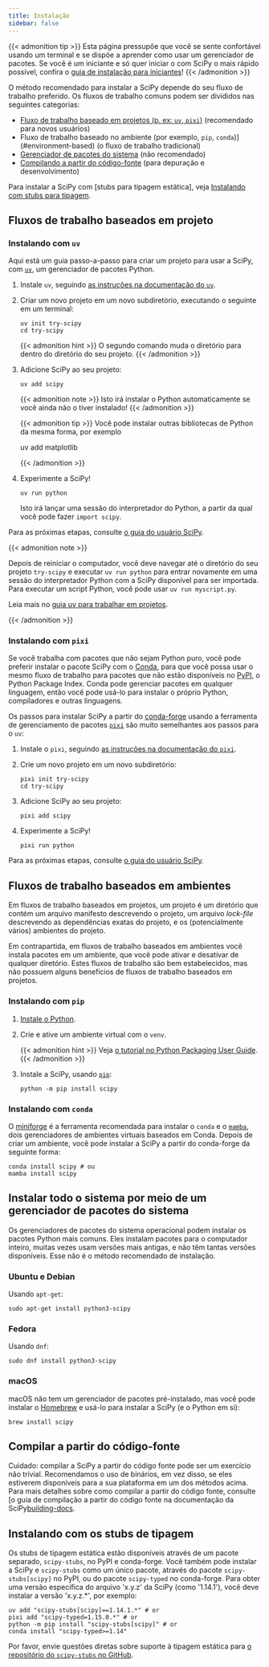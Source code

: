 ```yaml
---
title: Instalação
sidebar: false
---
```


{{< admonition tip >}}
Esta página pressupõe que você se sente confortável usando um terminal e se dispõe a aprender como usar um gerenciador de pacotes. Se você é um iniciante e só quer iniciar o
com SciPy o mais rápido possível, confira o
[guia de instalação para iniciantes](./beginner-install.md)!
{{< /admonition >}}

O método recomendado para instalar a SciPy depende do seu fluxo de trabalho preferido.
Os fluxos de trabalho comuns podem ser divididos nas seguintes categorias:

- [Fluxo de trabalho baseado em projetos (p. ex: `uv`, `pixi`)](#project-based) (recomendado para novos usuários)
- Fluxo de trabalho baseado no ambiente (por exemplo, `pip`, `conda`)](#environment-based) (o fluxo de trabalho tradicional)
- [Gerenciador de pacotes do sistema](#system-package-managers) (não recomendado)
- [Compilando a partir do código-fonte](#building-from-source) (para depuração e desenvolvimento)

Para instalar a SciPy com \[stubs para tipagem estática],
veja [Instalando com stubs para tipagem](#type-stubs).

[static type stubs]: https://typing.readthedocs.io/en/latest/guides/libraries.html

<a name="project-based"></a>

## Fluxos de trabalho baseados em projeto

### Instalando com `uv`

Aqui está um guia passo-a-passo para criar um projeto para usar a SciPy, com [`uv`],
um gerenciador de pacotes Python.

[`uv`]: https://docs.astral.sh/uv/

<!-- prettier-ignore-start -->

1. Instale `uv`, seguindo [as instruções na documentação do `uv`][install-uv].

[install-uv]: https://docs.astral.sh/uv/getting-started/installation/

2. Criar um novo projeto em um novo subdiretório, executando o seguinte em um terminal:

   ```
   uv init try-scipy
   cd try-scipy
   ```

   {{< admonition hint >}}
   O segundo comando muda o diretório para dentro do diretório do seu projeto.
   {{< /admonition >}}

3. Adicione SciPy ao seu projeto:

   ```
   uv add scipy
   ```

   {{< admonition note >}}
   Isto irá instalar o Python automaticamente se você ainda não o tiver instalado!
   {{< /admonition >}}

   {{< admonition tip >}}
   Você pode instalar outras bibliotecas de Python da mesma forma, por exemplo

   uv add matplotlib

   {{< /admonition >}}

4. Experimente a SciPy!

   ```
   uv run python
   ```

   Isto irá lançar uma sessão do interpretador do Python, a partir da qual você pode fazer `import scipy`.

<!-- prettier-ignore-end -->

Para as próximas etapas, consulte [o guia do usuário SciPy][scipy-user-guide].

[scipy-user-guide]: https://docs.scipy.org/doc/scipy/tutorial/

{{< admonition note >}}

Depois de reiniciar o computador, você deve navegar até o diretório do seu projeto `try-scipy`
e executar `uv run python` para entrar novamente em uma sessão do interpretador Python
com a SciPy disponível para ser importada.
Para executar um script Python, você pode usar `uv run myscript.py`.

Leia mais no [guia uv para trabalhar em projetos][uv-projects].

[uv-projects]: https://docs.astral.sh/uv/guides/projects/

{{< /admonition >}}

### Instalando com `pixi`

Se você trabalha com pacotes que não sejam Python puro, você pode preferir instalar o pacote SciPy com o [Conda], para que você possa usar o mesmo fluxo de trabalho para pacotes que
não estão disponíveis no [PyPI](https://pypi.org/), o Python Package Index.
Conda pode gerenciar pacotes em qualquer linguagem, então você pode usá-lo para instalar o próprio Python, compiladores e outras linguagens.

[Conda]: https://docs.conda.io/projects/conda/en/latest/index.html

Os passos para instalar SciPy a partir do [conda-forge] usando a ferramenta
de gerenciamento de pacotes [`pixi`] são muito semelhantes aos passos para o `uv`:

[conda-forge]: https://conda-forge.org/
[`pixi`]: https://pixi.sh/latest/

1. Instale o `pixi`, seguindo [as instruções na documentação do `pixi`][install-pixi].

[install-pixi]: https://pixi.sh/latest/

2. Crie um novo projeto em um novo subdiretório:

   ```
   pixi init try-scipy
   cd try-scipy
   ```

3. Adicione SciPy ao seu projeto:

   ```
   pixi add scipy
   ```

4. Experimente a SciPy!

   ```
   pixi run python
   ```

Para as próximas etapas, consulte [o guia do usuário SciPy][scipy-user-guide].

<a name="environment-based"></a>

## Fluxos de trabalho baseados em ambientes

Em fluxos de trabalho baseados em projetos, um projeto é um diretório que contém um arquivo manifesto descrevendo o projeto, um arquivo <i>lock-file</i> descrevendo as dependências exatas do projeto, e os (potencialmente vários) ambientes do projeto.

Em contrapartida, em fluxos de trabalho baseados em ambientes você instala pacotes em um ambiente, que você pode ativar e desativar de qualquer diretório.
Estes fluxos de trabalho são bem estabelecidos, mas não possuem alguns benefícios de fluxos de trabalho baseados em projetos.

### Instalando com `pip`

<!-- prettier-ignore-start -->

1. [Instale o Python](https://www.python.org/downloads/).

2. Crie e ative um ambiente virtual com o `venv`.

   {{< admonition hint >}}
   Veja [o tutorial no Python Packaging User Guide](https://packaging.python.org/en/latest/tutorials/installing-packages/#creating-virtual-environments).
   {{< /admonition >}}

3. Instale a SciPy, usando [`pip`]:

   ```
   python -m pip install scipy
   ```

<!-- prettier-ignore-end -->

[`pip`]: https://pip.pypa.io/en/stable/getting-started/

### Instalando com `conda`

O [miniforge] é a ferramenta recomendada para instalar o `conda` e o [`mamba`],
dois gerenciadores de ambientes virtuais baseados em Conda.
Depois de criar um ambiente, você pode instalar a SciPy a partir do conda-forge da seguinte forma:

```
conda install scipy # ou
mamba install scipy
```

[Miniforge]: https://conda-forge.org/download/
[`mamba`]: https://mamba.readthedocs.io/en/latest/

<a name="system-package-managers"></a>

## Instalar todo o sistema por meio de um gerenciador de pacotes do sistema

Os gerenciadores de pacotes do sistema operacional podem instalar os pacotes Python mais comuns.
Eles instalam pacotes para o computador inteiro, muitas vezes usam versões mais antigas,
e não têm tantas versões disponíveis. Esse não é o método recomendado de instalação.

### Ubuntu e Debian

Usando `apt-get`:

```
sudo apt-get install python3-scipy
```

### Fedora

Usando `dnf`:

```
sudo dnf install python3-scipy
```

### macOS

macOS não tem um gerenciador de pacotes pré-instalado, mas você pode instalar o
[Homebrew](https://brew.sh/) e usá-lo para instalar a SciPy (e o Python em si):

```
brew install scipy
```

<a name="building-from-source"></a>

## Compilar a partir do código-fonte

Cuidado: compilar a SciPy a partir do código fonte pode ser um exercício não trivial. Recomendamos o uso de binários, em vez disso, se eles estiverem disponíveis para a sua plataforma em um dos métodos acima.
Para mais detalhes sobre como compilar a partir do código fonte, consulte
\[o guia de compilação a partir do código fonte na documentação da SciPy[building-docs].

[building-docs]: https://scipy.github.io/devdocs/building/index.html

<a name="type-stubs"></a>

## Instalando com os stubs de tipagem

Os stubs de tipagem estática estão disponíveis através de um pacote separado, `scipy-stubs`, no PyPI e conda-forge.
Você também pode instalar a SciPy e `scipy-stubs` como um único pacote,
através do pacote `scipy-stubs[scipy]` no PyPI, ou do pacote `scipy-typed`
no conda-forge.
Para obter uma versão específica do arquivo 'x.y.z' da SciPy (como '1.14.1'),
você deve instalar a versão 'x.y.z.\*', por exemplo:

```
uv add "scipy-stubs[scipy]==1.14.1.*" # or
pixi add "scipy-typed=1.15.0.*" # or
python -m pip install "scipy-stubs[scipy]" # or
conda install "scipy-typed>=1.14"
```

Por favor, envie questões diretas sobre suporte à tipagem estática para
[o repositório do `scipy-stubs` no GitHub](https://github.com/jorenham/scipy-stubs).
